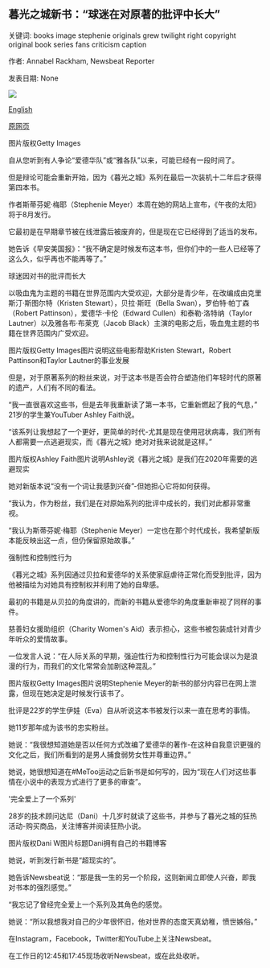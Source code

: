 ## 暮光之城新书：“球迷在对原著的批评中长大”

关键词: books image stephenie originals grew twilight right copyright original book series fans criticism caption

作者: Annabel Rackham, Newsbeat Reporter

发表日期: None

![](https://ichef.bbci.co.uk/news/1024/branded_news/9700/production/_112165683_twilightlead976.jpg)

[English](New%20Twilight%20book%3A%20%27Fans%20grew%20up%20with%20criticism%20of%20the%20originals%27.md)

[原网页](https://www.bbc.com/news/newsbeat-52551384)

图片版权Getty Images

自从您听到有人争论“爱德华队”或“雅各队”以来，可能已经有一段时间了。

但是辩论可能会重新开始，因为《暮光之城》系列在最后一次装机十二年后才获得第四本书。

作者斯蒂芬妮·梅耶（Stephenie Meyer）本周在她的网站上宣布，《午夜的太阳》将于8月发行。

它最初是在早期章节被在线泄露后被废弃的，但是现在它已经得到了适当的发布。

她告诉《早安美国报》：“我不确定是时候发布这本书，但你们中的一些人已经等了这么久，似乎再也不能再等了。”

球迷因对书的批评而长大

以吸血鬼为主题的书籍在世界范围内大受欢迎，大部分是青少年，在改编成由克里斯汀·斯图尔特（Kristen Stewart），贝拉·斯旺（Bella Swan），罗伯特·帕丁森（Robert Pattinson），爱德华·卡伦（Edward Cullen）和泰勒·洛特纳（Taylor Lautner）以及雅各布·布莱克（Jacob Black）主演的电影之后，吸血鬼主题的书籍在世界范围内广受欢迎。

图片版权Getty Images图片说明这些电影帮助Kristen Stewart，Robert Pattinson和Taylor Lautner的事业发展

但是，对于原著系列的粉丝来说，对于这本书是否会符合塑造他们年轻时代的原著的遗产，人们有不同的看法。

“我一直很喜欢这些书，但是去年我重新读了第一本书，它重新燃起了我的气息，” 21岁的学生兼YouTuber Ashley Faith说。

“该系列让我想起了一个更好，更简单的时代-尤其是现在使用冠状病毒，我们所有人都需要一点逃避现实，而《暮光之城》绝对对我来说就是这样。”

图片版权Ashley Faith图片说明Ashley说《​​暮光之城》是我们在2020年需要的逃避现实

她对新版本说“没有一个词让我感到兴奋”-但她担心它将如何获得。

“我认为，作为粉丝，我们是在对原始系列的批评中成长的，我们对此都非常重视。

“我认为斯蒂芬妮·梅耶（Stephenie Meyer）一定也在那个时代成长，我希望新版本能反映出这一点，但仍保留原始故事。”

强制性和控制性行为

《暮光之城》系列因通过贝拉和爱德华的关系使家庭虐待正常化而受到批评，因为他被描绘为对她具有控制权并利用了她的自卑感。

最初的书籍是从贝拉的角度讲的，而新的书籍从爱德华的角度重新审视了同样的事件。

慈善妇女援助组织（Charity Women's Aid）表示担心，这些书被包装成针对青少年听众的爱情故事。

一位发言人说：“在人际关系的早期，强迫性行为和控制性行为可能会误以为是浪漫的行为，而我们的文化常常会加剧这种混乱。”

图片版权Getty Images图片说明Stephenie Meyer的新书的部分内容已在网上泄露，但现在她决定是时候发行该书了。

批评是22岁的学生伊娃（Eva）自从听说这本书被发行以来一直在思考的事情。

她11岁那年成为该书的忠实粉丝。

她说：“我很想知道她是否以任何方式改编了爱德华的著作-在这种自我意识更强的文化之后，我们所看到的是男人捕食弱势女性并尊重边界。”

她说，她很想知道在\#MeToo运动之后新书是如何写的，因为“现在人们对这些事情在小说中的表现方式进行了更多的审查”。

'完全爱上了一个系列'

28岁的技术顾问达尼（Dani）十几岁时就读了这些书，并参与了暮光之城的狂热活动-购买商品，关注博客并阅读狂热小说。

图片版权Dani W图片标题Dani拥有自己的书籍博客

她说，听到发行新书是“超现实的”。

她告诉Newsbeat说：“那是我一生的另一个阶段，这则新闻立即使人兴奋，即我对书本的强烈感觉。”

“我忘记了曾经完全爱上一个系列及其角色的感觉。

她说：“所以我想我对自己的少年很怀旧，他对世界的态度天真幼稚，愤世嫉俗。”

在Instagram，Facebook，Twitter和YouTube上关注Newsbeat。

在工作日的12:45和17:45现场收听Newsbeat，或在此处收听。